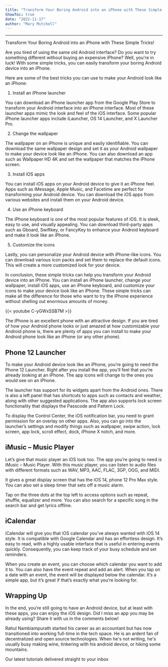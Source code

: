 ```yaml
---
title: "Transform Your Boring Android into an iPhone with These Simple Tricks!"
ShowToc: true 
date: "2022-11-17"
author: "Mary Mitchell"
---
```

*****
Transform Your Boring Android into an iPhone with These Simple Tricks!

Are you tired of using the same old Android interface? Do you want to try something different without buying an expensive iPhone? Well, you're in luck! With some simple tricks, you can easily transform your boring Android device into an iPhone.

Here are some of the best tricks you can use to make your Android look like an iPhone:

1. Install an iPhone launcher

You can download an iPhone launcher app from the Google Play Store to transform your Android interface into an iPhone interface. Most of these launcher apps mimic the look and feel of the iOS interface. Some popular iPhone launcher apps include iLauncher, OS 14 Launcher, and X Launcher Pro.

2. Change the wallpaper

The wallpaper on an iPhone is unique and easily identifiable. You can download the same wallpaper design and set it as your Android wallpaper to make your device look like an iPhone. You can also download an app such as Wallpaper HD 4K and set the wallpaper that matches the iPhone screen.

3. Install iOS apps

You can install iOS apps on your Android device to give it an iPhone feel. Apps such as iMessage, Apple Music, and Facetime are perfect for transforming your Android device. You can download the iOS apps from various websites and install them on your Android device.

4. Use an iPhone keyboard

The iPhone keyboard is one of the most popular features of iOS. It is sleek, easy to use, and visually appealing. You can download third-party apps such as Gboard, Swiftkey, or FancyKey to enhance your Android keyboard and make it look like an iPhone.

5. Customize the icons

Lastly, you can personalize your Android device with iPhone-like icons. You can download various icon packs and set them to replace the default icons. This will create a more customized look for your device.

In conclusion, these simple tricks can help you transform your Android device into an iPhone. You can install an iPhone launcher, change your wallpaper, install iOS apps, use an iPhone keyboard, and customize your icons to make your device look like an iPhone. These simple tricks can make all the difference for those who want to try the iPhone experience without shelling out enormous amounts of money.

{{< youtube C-yGWxSSB7M >}} 



The iPhone is an excellent phone with an attractive design. If you are tired of how your Android phone looks or just amazed at how customizable your Android phone is, there are plenty of apps you can install to make your Android phone look like an iPhone (or any other phone).
 
## Phone 12 Launcher
 
To make your Android device look like an iPhone, you’re going to need the Phone 12 Launcher. Right after you install the app, you’ll feel that you’re already looking at an iPhone. The app icons will change to the ones you would see on an iPhone.
 
The launcher has support for its widgets apart from the Android ones. There is also a left panel that has shortcuts to apps such as contacts and weather, along with other suggested applications. The app also supports lock screen functionality that displays the Passcode and Pattern Lock.
 
To display the Control Center, the iOS notification bar, you need to grant permission for an overlay on other apps. Also, you can go into the launcher’s settings and modify things such as wallpaper, swipe action, lock screen, app lock, scroll effect, dock, iPhone X notch, and more.
 
## iMusic – Music Player
 
Let’s give that music player an iOS look too. The app you’re going to need is iMusic – Music Player. With this music player, you can listen to audio files with different formats such as WAV, MP3, AAC, FLAC, 3GP, OGG, and MIDI.
 
It gives a great display screen that has the iOS 14, phone 12 Pro Max style. You can also set a sleep timer that sets off a music alarm.
 
Tap on the three dots at the top left to access options such as repeat, shuffle, equalizer and more. You can also search for a specific song in the search bar and get lyrics offline.
 
## iCalendar
 
iCalendar will give you that iOS calendar you’ve always wanted with iOS 14 style. It is compatible with Google Calendar and has an effortless design. It’s easy to read, with a highly usable interface that is useful in entering events quickly. Consequently, you can keep track of your busy schedule and set reminders.
 
When you create an event, you can choose which calendar you want to add it to. You can also have the event repeat and add an alert. When you tap on a date with an event, the event will be displayed below the calendar. It’s a simple app, but it’s great if that’s exactly what you’re looking for.
 
## Wrapping Up
 
In the end, you’re still going to have an Android device, but at least with these apps, you can enjoy the iOS design. Did I miss an app you may be already using? Share it with us in the comments below!
 
Rahul Nambiampurath started his career as an accountant but has now transitioned into working full-time in the tech space. He is an ardent fan of decentralized and open source technologies. When he's not writing, he's usually busy making wine, tinkering with his android device, or hiking some mountains.
 
Our latest tutorials delivered straight to your inbox




